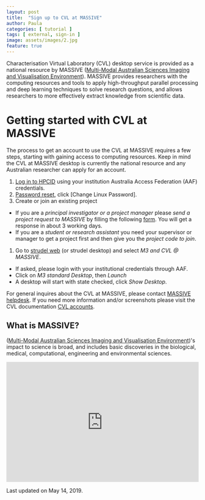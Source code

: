```yaml
---
layout: post
title:  "Sign up to CVL at MASSIVE"
author: Paula
categories: [ tutorial ]
tags: [ external, sign-in ]
image: assets/images/2.jpg
feature: true
---
```

Characterisation Virtual Laboratory (CVL) desktop service is
provided as a national resource by MASSIVE ([Multi-Modal Australian Sciences Imaging and Visualisation Environment](https://www.massive.org.au/)). MASSIVE
provides researchers with the computing resources and tools to
apply high-throughput parallel processing and deep learning
techniques to solve research questions, and allows researchers
to more effectively extract knowledge from scientific data.

# Getting started with CVL at MASSIVE

The process to get an account to use the CVL at MASSIVE
requires a few steps, starting with gaining access to
computing resources. Keep in mind the CVL at MASSIVE desktop
is currently the national resource and any Australian
researcher can apply for an account.

1. [Log in to HPCID](https://hpc.erc.monash.edu.au/aafbootstrap) using your institution Australia Access Federation (AAF) credentials.
1. [Password reset](https://hpc.erc.monash.edu.au/karaage/), click [Change Linux Password].
1. Create or join an existing project
  - If you are a *principal investigator or a project manager* please *send a project request to MASSIVE* by filling the following [form](https://forms.gle/GUktMZPKUHLsMGNT8). You will get a response in about 3 working days.
  - If you are a *student or research assistant* you need your supervisor or manager to get a project first and then give you the *project code to join*.
1. Go to [strudel web](https://desktop.cvl.org.au/strudel-web/#/system-selector) (or strudel desktop) and select *M3 and CVL @ MASSIVE*.
  * If asked, please login with your institutional credentials through AAF.
  * Click on *M3 standard Desktop*, then *Launch*
  * A desktop will start with state checked, click *Show Desktop*.

For general inquires about the CVL at MASSIVE, please contact [MASSIVE helpdesk](mailto:help@massive.org.au).
If you need more information and/or screenshots please visit the CVL documentation [CVL accounts](https://www.cvl.org.au/cvl-desktop/cvl-accounts).

## What is MASSIVE?
([Multi-Modal Australian Sciences Imaging and Visualisation Environment](https://www.massive.org.au/))'s impact to
science is broad, and includes basic discoveries in the
biological, medical, computational, engineering and
environmental sciences.

<p><iframe style="width:100%;" height="315" src="https://www.youtube.com/embed/2ky5Ju_nVKk" frameborder="0" allowfullscreen></iframe></p>

Last updated on May 14, 2019.
